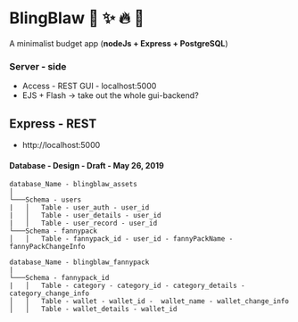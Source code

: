 # BlingBlaw  :green_heart: :sparkles: :fire: :tada:
A minimalist budget app (**nodeJs + Express + PostgreSQL**)


### Server - side
- Access - REST GUI - localhost:5000
- EJS + Flash -> take out the whole gui-backend? 

## Express - REST
- http://localhost:5000


#### Database - Design - Draft - May 26, 2019
```
database_Name - blingblaw_assets
│
└───Schema - users
|   │   Table - user_auth - user_id
|   │   Table - user_details - user_id
|   │   Table - user_record - user_id
└───Schema - fannypack
│   │   Table - fannypack_id - user_id - fannyPackName - fannyPackChangeInfo
```
```
database_Name - blingblaw_fannypack
|  
└───Schema - fannypack_id
|   │   Table - category - category_id - category_details - category_change_info
│   │   Table - wallet - wallet_id -  wallet_name - wallet_change_info
│   │   Table - wallet_details - wallet_id
```